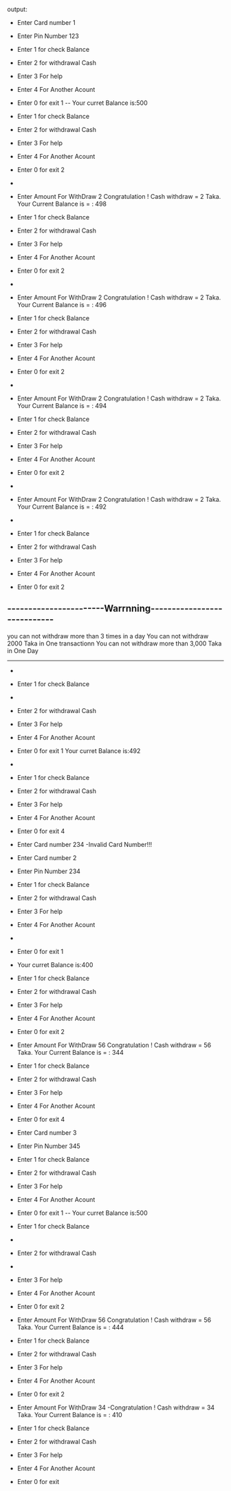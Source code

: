 



output:

- Enter Card number 1

- Enter Pin Number 123

- Enter 1 for check Balance

- Enter 2 for withdrawal Cash

- Enter 3 For help

- Enter 4  For  Another Acount

- Enter 0 for exit
 1
-- Your curret Balance is:500

- Enter 1 for check Balance

- Enter 2 for withdrawal Cash
- Enter 3 For help

- Enter 4  For  Another Acount

- Enter 0 for exit
 2
 -
 - Enter  Amount For WithDraw 2
Congratulation ! Cash  withdraw = 2 Taka. Your Current Balance is = : 498

- Enter 1 for check Balance

- Enter 2 for withdrawal Cash
- Enter 3 For help

- Enter 4  For  Another Acount

- Enter 0 for exit
 2
 -
 - Enter  Amount For WithDraw 2
Congratulation ! Cash  withdraw = 2 Taka. Your Current Balance is = : 496

- Enter 1 for check Balance

- Enter 2 for withdrawal Cash
- Enter 3 For help
- Enter 4  For  Another Acount

- Enter 0 for exit
2
 -
- Enter  Amount For WithDraw 2
Congratulation ! Cash  withdraw = 2 Taka. Your Current Balance is = : 494

- Enter 1 for check Balance

- Enter 2 for withdrawal Cash
- Enter 3 For help

- Enter 4  For  Another Acount

- Enter 0 for exit
2
 -
 - Enter  Amount For WithDraw 2
Congratulation ! Cash  withdraw = 2 Taka. Your Current Balance is = : 492
-
- Enter 1 for check Balance

- Enter 2 for withdrawal Cash

- Enter 3 For help

- Enter 4  For  Another Acount

- Enter 0 for exit
 2

-----------------------Warrnning----------------------------
-
you can not withdraw more than 3 times in a day
 You can not withdraw 2000 Taka  in One transactionn
 You can not withdraw more than  3,000 Taka  in One Day

-------------------------------------------------------------
-
- Enter 1 for check Balance
-
- Enter 2 for withdrawal Cash

- Enter 3 For help

- Enter 4  For  Another Acount

- Enter 0 for exit
1
Your curret Balance is:492
-
- Enter 1 for check Balance

- Enter 2 for withdrawal Cash

- Enter 3 For help

- Enter 4  For  Another Acount

- Enter 0 for exit
 4
 
- Enter Card number 234
-Invalid Card Number!!!

- Enter Card number 2

- Enter Pin Number 234

- Enter 1 for check Balance

- Enter 2 for withdrawal Cash

- Enter 3 For help

- Enter 4  For  Another Acount
-
- Enter 0 for exit
 1
- Your curret Balance is:400

- Enter 1 for check Balance

- Enter 2 for withdrawal Cash

- Enter 3 For help

- Enter 4  For  Another Acount

- Enter 0 for exit
 2
 
 - Enter  Amount For WithDraw 56
Congratulation ! Cash  withdraw = 56 Taka. Your Current Balance is = : 344

- Enter 1 for check Balance

- Enter 2 for withdrawal Cash

- Enter 3 For help

- Enter 4  For  Another Acount

- Enter 0 for exit
 4
 
 - Enter Card number 3
 
 - Enter Pin Number 345
 
 - Enter 1 for check Balance
 
 - Enter 2 for withdrawal Cash
 
 - Enter 3 For help
 
 - Enter 4  For  Another Acount
 
 - Enter 0 for exit
 1
-- Your curret Balance is:500

- Enter 1 for check Balance
-
- Enter 2 for withdrawal Cash
-
- Enter 3 For help

- Enter 4  For  Another Acount

- Enter 0 for exit
 2
 
 - Enter  Amount For WithDraw 56
Congratulation ! Cash  withdraw = 56 Taka. Your Current Balance is = : 444

- Enter 1 for check Balance

- Enter 2 for withdrawal Cash

- Enter 3 For help

- Enter 4  For  Another Acount

- Enter 0 for exit
 2
 
 - Enter  Amount For WithDraw 34
-Congratulation ! Cash  withdraw = 34 Taka. Your Current Balance is = : 410

- Enter 1 for check Balance

- Enter 2 for withdrawal Cash

- Enter 3 For help

- Enter 4  For  Another Acount

- Enter 0 for exit